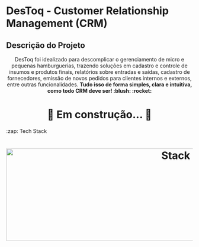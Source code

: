# DesToq - Customer Relationship Management (CRM)
## Descrição do Projeto
<p align="center">DesToq foi idealizado para descomplicar o gerenciamento de micro e pequenas hamburguerias, trazendo soluções em cadastro e controle de insumos e produtos finais, relatórios sobre entradas e saídas, cadastro de fornecedores, emissão de novos pedidos para clientes internos e externos, entre outras funcionalidades. <strong>Tudo isso de forma simples, clara e intuitiva, como todo CRM deve ser! :blush: :rocket:</strong></p>
<h1 align="center"> 
	🚧  Em construção...  🚧
</h1>
 :zap: Tech Stack
<h1 align="center">
  <img src="https://www.cloudways.com/blog/wp-content/uploads/20-Best-Web-Design-Tools-for-Design-Agencies.jpg" alt="Stack" height="250" width="900px">
  <br>
</h1>


